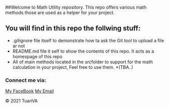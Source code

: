 ##Welcome to Math Utility repository.
This repo offers various math methods those are used as a helper for your project.


## You will find in this repo the follwing stuff:
* .gitignore file itself to demonstrate how ta ask the Git tool to upload a file ar not
*  README.md file it self to show the contents of this repo. It acts
as a homespage of this repo
* All of main methods located in the *src*folder to support for the math calculation in your project, Feel free to use them.
*(TBA..)

### Connect me via:
[My FaceBook](https://www.facebook.com/profile.php?id=100014190151009)
[My Email](tuanvase140819@gmail.com)

© 2021 TuanVA